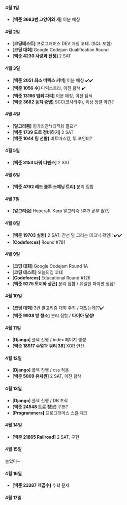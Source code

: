 #### 4월 1일

- **[백준 3683번 고양이와 개]** 이분 매칭

#### 4월 2일

- **[코딩테스트]** 프로그래머스 DEV 매칭 코테. (SQL 포함)
- **[코딩 대회]** Google Codejam Qualification Round
- **[백준 4230 사랑과 전쟁]** 2 SAT

#### 4월 3일

- **[백준 2051 최소 버텍스 커버]** 이분 매칭 :heavy_check_mark::heavy_check_mark:
- **[백준 1056 수]** 다익스트라, 이진 탐색 :heavy_check_mark:
- **[백준 13166 범죄 파티]** 이분 매칭, 이진 탐색
- **[백준 3682 동치 증명]** SCC(코사라주), 위상 정렬 약간?

#### 4월 4일

- **[알고리즘]** 헝가리안*(최적화 필요)*
- **[백준 1739 도로 정비하기]** 2 SAT
- **[백준 1044 팀 선발]** 비트마스킹, 투 포인터?

#### 4월 5일

- **[백준 3153 타워 디펜스]** 2 SAT

#### 4월 6일

- **[백준 4792 레드 블루 스패닝 트리]** 분리 집합

#### 4월 7일

- **[알고리즘]** Hopcraft-Karp 알고리즘 *(추가 공부 필요)*

#### 4월 8일

- **[백준 19703 실험]** 2 SAT. 간선 덜 그리는 테크닉 확인!! :heavy_check_mark::heavy_check_mark: 
- **[Codeforces]** Round #781 

#### 4월 9일

- **[코딩 대회]** Google Codejam Round 1A
- **[코딩 테스트]** 오늘의집 코테
- **[Codeforces]** Educational Round #126
- **[백준 9275 토끼와 상근]** 분리 집합 / 유일한 파이썬 정답!

#### 4월 10일

- **[코딩 대회]** 3반 알고리즘 대회 주최 / 재밌는데??:heavy_check_mark:
- **[백준 9938 방 청소]** 분리 집합 / **다이아 달성!**

#### 4월 11일

- **[Django]** 플젝 진행 / index 페이지 생성
- **[백준 18917 수열과 쿼리 38]** XOR 연산

#### 4월 12일

- **[Django]** 플젝 진행 / css 적용
- **[백준 5009 유치원]** 2 SAT, 이진 탐색

#### 4월 13일

- **[Django]** 플젝 진행 / DB 조작
-  **[백준 24548 도로 정보]** 구현?
-  **[Programmers]** 프로그래머스 스킬 체크 

#### 4월 14일

- **[백준 21865 Railroad]** 2 SAT, 구현

#### 4월 15일

놀았다~

#### 4월 16일

- **[백준 23287 제곱수]** 수학 문제

#### 4월 17일



